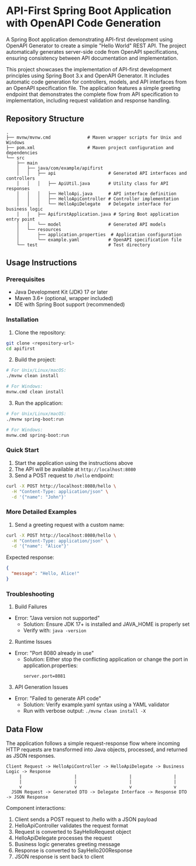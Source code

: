 # API-First Spring Boot Application with OpenAPI Code Generation

A Spring Boot application demonstrating API-first development using OpenAPI Generator to create a simple "Hello World" REST API. The project automatically generates server-side code from OpenAPI specifications, ensuring consistency between API documentation and implementation.

This project showcases the implementation of API-first development principles using Spring Boot 3.x and OpenAPI Generator. It includes automatic code generation for controllers, models, and API interfaces from an OpenAPI specification file. The application features a simple greeting endpoint that demonstrates the complete flow from API specification to implementation, including request validation and response handling.

## Repository Structure
```
.
├── mvnw/mvnw.cmd              # Maven wrapper scripts for Unix and Windows
├── pom.xml                    # Maven project configuration and dependencies
└── src
    ├── main
    │   ├── java/com/example/apifirst
    │   │   ├── api                    # Generated API interfaces and controllers
    │   │   │   ├── ApiUtil.java       # Utility class for API responses
    │   │   │   ├── HelloApi.java      # API interface definition
    │   │   │   ├── HelloApiController # Controller implementation
    │   │   │   └── HelloApiDelegate   # Delegate interface for business logic
    │   │   ├── ApifirstApplication.java # Spring Boot application entry point
    │   │   └── model                  # Generated API models
    │   └── resources
    │       ├── application.properties  # Application configuration
    │       └── example.yaml           # OpenAPI specification file
    └── test                           # Test directory
```

## Usage Instructions
### Prerequisites
- Java Development Kit (JDK) 17 or later
- Maven 3.6+ (optional, wrapper included)
- IDE with Spring Boot support (recommended)

### Installation

1. Clone the repository:
```bash
git clone <repository-url>
cd apifirst
```

2. Build the project:
```bash
# For Unix/Linux/macOS:
./mvnw clean install

# For Windows:
mvnw.cmd clean install
```

3. Run the application:
```bash
# For Unix/Linux/macOS:
./mvnw spring-boot:run

# For Windows:
mvnw.cmd spring-boot:run
```

### Quick Start
1. Start the application using the instructions above
2. The API will be available at `http://localhost:8080`
3. Send a POST request to `/hello` endpoint:
```bash
curl -X POST http://localhost:8080/hello \
  -H "Content-Type: application/json" \
  -d '{"name": "John"}'
```

### More Detailed Examples
1. Send a greeting request with a custom name:
```bash
curl -X POST http://localhost:8080/hello \
  -H "Content-Type: application/json" \
  -d '{"name": "Alice"}'
```
Expected response:
```json
{
  "message": "Hello, Alice!"
}
```

### Troubleshooting
1. Build Failures
- Error: "Java version not supported"
  - Solution: Ensure JDK 17+ is installed and JAVA_HOME is properly set
  - Verify with: `java -version`

2. Runtime Issues
- Error: "Port 8080 already in use"
  - Solution: Either stop the conflicting application or change the port in application.properties:
    ```properties
    server.port=8081
    ```

3. API Generation Issues
- Error: "Failed to generate API code"
  - Solution: Verify example.yaml syntax using a YAML validator
  - Run with verbose output: `./mvnw clean install -X`

## Data Flow
The application follows a simple request-response flow where incoming HTTP requests are transformed into Java objects, processed, and returned as JSON responses.

```ascii
Client Request -> HelloApiController -> HelloApiDelegate -> Business Logic -> Response
     |                    |                    |                |
     |                    |                    |                |
     v                    v                    v                v
  JSON Request -> Generated DTO -> Delegate Interface -> Response DTO -> JSON Response
```

Component interactions:
1. Client sends a POST request to /hello with a JSON payload
2. HelloApiController validates the request format
3. Request is converted to SayHelloRequest object
4. HelloApiDelegate processes the request
5. Business logic generates greeting message
6. Response is converted to SayHello200Response
7. JSON response is sent back to client